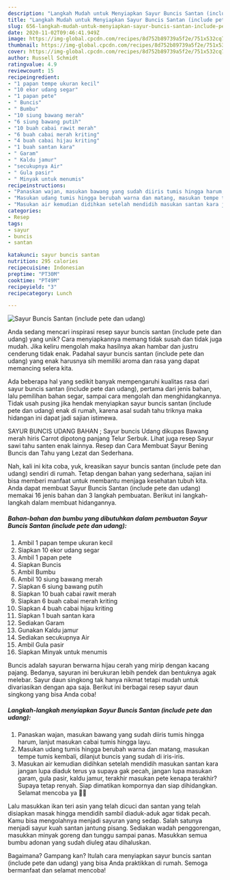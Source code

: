 ```yaml
---
description: "Langkah Mudah untuk Menyiapkan Sayur Buncis Santan (include pete dan udang), Bikin Ngiler"
title: "Langkah Mudah untuk Menyiapkan Sayur Buncis Santan (include pete dan udang), Bikin Ngiler"
slug: 656-langkah-mudah-untuk-menyiapkan-sayur-buncis-santan-include-pete-dan-udang-bikin-ngiler
date: 2020-11-02T09:46:41.949Z
image: https://img-global.cpcdn.com/recipes/8d752b89739a5f2e/751x532cq70/sayur-buncis-santan-include-pete-dan-udang-foto-resep-utama.jpg
thumbnail: https://img-global.cpcdn.com/recipes/8d752b89739a5f2e/751x532cq70/sayur-buncis-santan-include-pete-dan-udang-foto-resep-utama.jpg
cover: https://img-global.cpcdn.com/recipes/8d752b89739a5f2e/751x532cq70/sayur-buncis-santan-include-pete-dan-udang-foto-resep-utama.jpg
author: Russell Schmidt
ratingvalue: 4.9
reviewcount: 15
recipeingredient:
- "1 papan tempe ukuran kecil"
- "10 ekor udang segar"
- "1 papan pete"
- " Buncis"
- " Bumbu"
- "10 siung bawang merah"
- "6 siung bawang putih"
- "10 buah cabai rawit merah"
- "6 buah cabai merah kriting"
- "4 buah cabai hijau kriting"
- "1 buah santan kara"
- " Garam"
- " Kaldu jamur"
- "secukupnya Air"
- " Gula pasir"
- " Minyak untuk menumis"
recipeinstructions:
- "Panaskan wajan, masukan bawang yang sudah diiris tumis hingga harum, lanjut masukan cabai tumis hingga layu."
- "Masukan udang tumis hingga berubah warna dan matang, masukan tempe tumis kembali, dilanjut buncis yang sudah di iris-iris."
- "Masukan air kemudian didihkan setelah mendidih masukan santan kara jangan lupa diaduk terus ya supaya gak pecah, jangan lupa masukan garam, gula pasir, kaldu jamur, terakhir masukan pete kenapa terakhir? Supaya tetap renyah. Siap dimatikan kompornya dan siap dihidangkan. Selamat mencoba ya 👌🏻"
categories:
- Resep
tags:
- sayur
- buncis
- santan

katakunci: sayur buncis santan 
nutrition: 295 calories
recipecuisine: Indonesian
preptime: "PT30M"
cooktime: "PT49M"
recipeyield: "3"
recipecategory: Lunch

---
```



![Sayur Buncis Santan (include pete dan udang)](https://img-global.cpcdn.com/recipes/8d752b89739a5f2e/751x532cq70/sayur-buncis-santan-include-pete-dan-udang-foto-resep-utama.jpg)

Anda sedang mencari inspirasi resep sayur buncis santan (include pete dan udang) yang unik? Cara menyiapkannya memang tidak susah dan tidak juga mudah. Jika keliru mengolah maka hasilnya akan hambar dan justru cenderung tidak enak. Padahal sayur buncis santan (include pete dan udang) yang enak harusnya sih memiliki aroma dan rasa yang dapat memancing selera kita.

Ada beberapa hal yang sedikit banyak mempengaruhi kualitas rasa dari sayur buncis santan (include pete dan udang), pertama dari jenis bahan, lalu pemilihan bahan segar, sampai cara mengolah dan menghidangkannya. Tidak usah pusing jika hendak menyiapkan sayur buncis santan (include pete dan udang) enak di rumah, karena asal sudah tahu triknya maka hidangan ini dapat jadi sajian istimewa.

SAYUR BUNCIS UDANG BAHAN ; Sayur buncis Udang dikupas Bawang merah hiris Carrot dipotong panjang Telur Serbuk. Lihat juga resep Sayur sawi tahu santen enak lainnya. Resep dan Cara Membuat Sayur Bening Buncis dan Tahu yang Lezat dan Sederhana.


Nah, kali ini kita coba, yuk, kreasikan sayur buncis santan (include pete dan udang) sendiri di rumah. Tetap dengan bahan yang sederhana, sajian ini bisa memberi manfaat untuk membantu menjaga kesehatan tubuh kita. Anda dapat membuat Sayur Buncis Santan (include pete dan udang) memakai 16 jenis bahan dan 3 langkah pembuatan. Berikut ini langkah-langkah dalam membuat hidangannya.

<!--inarticleads1-->

##### Bahan-bahan dan bumbu yang dibutuhkan dalam pembuatan Sayur Buncis Santan (include pete dan udang):

1. Ambil 1 papan tempe ukuran kecil
1. Siapkan 10 ekor udang segar
1. Ambil 1 papan pete
1. Siapkan  Buncis
1. Ambil  Bumbu
1. Ambil 10 siung bawang merah
1. Siapkan 6 siung bawang putih
1. Siapkan 10 buah cabai rawit merah
1. Siapkan 6 buah cabai merah kriting
1. Siapkan 4 buah cabai hijau kriting
1. Siapkan 1 buah santan kara
1. Sediakan  Garam
1. Gunakan  Kaldu jamur
1. Sediakan secukupnya Air
1. Ambil  Gula pasir
1. Siapkan  Minyak untuk menumis


Buncis adalah sayuran berwarna hijau cerah yang mirip dengan kacang pajang. Bedanya, sayuran ini berukuran lebih pendek dan bentuknya agak melebar. Sayur daun singkong tak hanya nikmat tetapi mudah untuk divariasikan dengan apa saja. Berikut ini berbagai resep sayur daun singkong yang bisa Anda coba! 

<!--inarticleads2-->

##### Langkah-langkah menyiapkan Sayur Buncis Santan (include pete dan udang):

1. Panaskan wajan, masukan bawang yang sudah diiris tumis hingga harum, lanjut masukan cabai tumis hingga layu.
1. Masukan udang tumis hingga berubah warna dan matang, masukan tempe tumis kembali, dilanjut buncis yang sudah di iris-iris.
1. Masukan air kemudian didihkan setelah mendidih masukan santan kara jangan lupa diaduk terus ya supaya gak pecah, jangan lupa masukan garam, gula pasir, kaldu jamur, terakhir masukan pete kenapa terakhir? Supaya tetap renyah. Siap dimatikan kompornya dan siap dihidangkan. Selamat mencoba ya 👌🏻


Lalu masukkan ikan teri asin yang telah dicuci dan santan yang telah disiapkan masak hingga mendidih sambil diaduk-aduk agar tidak pecah. Kamu bisa mengolahnya menjadi sayuran yang sedap. Salah satunya menjadi sayur kuah santan jantung pisang. Sediakan wadah penggorengan, masukkan minyak goreng dan tunggu sampai panas. Masukkan semua bumbu adonan yang sudah diuleg atau dihaluskan. 

Bagaimana? Gampang kan? Itulah cara menyiapkan sayur buncis santan (include pete dan udang) yang bisa Anda praktikkan di rumah. Semoga bermanfaat dan selamat mencoba!
